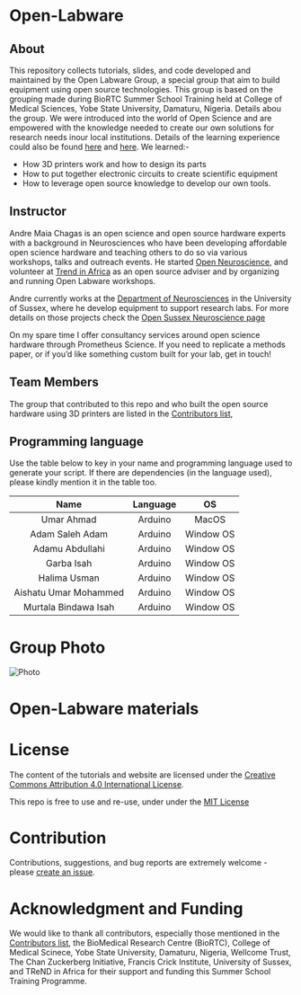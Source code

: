 # Open-Labware

## About

This repository collects tutorials, slides, and code developed and maintained by the Open Labware Group, a special group that aim to build equipment using open source technologies. This group is based on the grouping made during BioRTC Summer School Training held at College of Medical Sciences, Yobe State University, Damaturu, Nigeria. Details abou the group. We were introduced into the world of Open Science and are empowered with the knowledge needed to create our own solutions for research needs inour local institutions. Details of the learning experience could also be found [here](https://journals.plos.org/plosbiology/article?id=10.1371/journal.pbio.3000014) and [here](https://osf.io/preprints/socarxiv/pyh2r/). We learned:- 

- How 3D printers work and how to design its parts 
- How to put together electronic circuits to create scientific equipment
- How to leverage open source knowledge to develop our own tools.

## Instructor

Andre Maia Chagas is an open science and open source hardware experts with a background in Neurosciences  who have been developing affordable open science hardware and teaching others to do so via various workshops, talks and outreach events. He started [Open Neuroscience](https://open-neuroscience.com), and volunteer at [Trend in Africa](https://trendinafrica.org) as an open source adviser and by organizing and running Open Labware workshops.

Andre currently works at the [Department of Neurosciences](https://www.sussex.ac.uk/research/centres/sussex-neuroscience/) in the University of Sussex, where he develop equipment to support research labs. For more details on those projects check the [Open Sussex Neuroscience page](https://sussex-neuroscience.github.io)

On my spare time I offer consultancy services around open science hardware through Prometheus Science. If you need to replicate a methods paper, or if you’d like something custom built for your lab, get in touch!




## Team Members

The group that contributed to this repo and who built the open source hardware using 3D printers are listed in the [Contributors list](CONTRIBUTORS.yaml),


## Programming language

Use the table below to key in your name and programming language used to generate your script. If there are dependencies (in the language used), please kindly mention it in the table too. 

|      Name     |  Language  | OS           |
|:-------------:|:----------:|:------------:|
| Umar Ahmad | Arduino    |  MacOS    |
| Adam Saleh Adam | Arduino | Window OS |
| Adamu Abdullahi| Arduino | Window OS |
|  Garba Isah  | Arduino | Window OS    |
|  Halima Usman | Arduino | Window OS |
|  Aishatu Umar Mohammed |  Arduino | Window OS |
|  Murtala Bindawa Isah |  Arduino | Window OS |


# Group Photo
![Photo](https://github.com/babasaraki/Open-Labware/blob/main/Group%20photo.jpeg)


Open-Labware materials
========================



# License

The content of the tutorials and website are licensed under the [Creative Commons Attribution 4.0 International License](https://creativecommons.org/licenses/by/4.0).

This repo is free to use and re-use, under under the [MIT License](LICENSE.md)


# Contribution

Contributions, suggestions, and bug reports are extremely welcome - please [create an issue](https://github.com/babasaraki/Open-Labware/issues/new).

# Acknowledgment and Funding

We would like to thank all contributors, especially those mentioned in the [Contributors list](CONTRIBUTORS.yaml), the BioMedical Research Centre (BioRTC), College of Medical Scinece, Yobe State University, Damaturu, Nigeria, Wellcome Trust, The Chan Zuckerberg Initiative, Francis Crick Institute, University of Sussex, and TReND in Africa for their support and funding this Summer School Training Programme.

